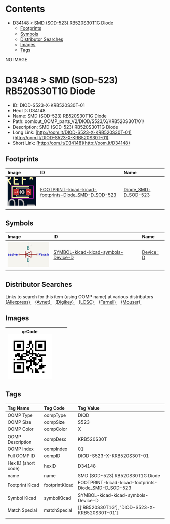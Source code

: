 



Contents
========

* [D34148 > SMD (SOD-523) RB520S30T1G Diode](#d34148--smd-sod-523-rb520s30t1g-diode)
	* [Footprints](#footprints)
	* [Symbols](#symbols)
	* [Distributor Searches](#distributor-searches)
	* [Images](#images)
	* [Tags](#tags)
  
NO IMAGE  
# D34148 > SMD (SOD-523) RB520S30T1G Diode

- ID: DIOD-S523-X-KRB520S30T-01
- Hex ID: D34148
- Name: SMD (SOD-523) RB520S30T1G Diode
- Path: oomlout_OOMP_parts_V2/DIOD/S523/X/KRB520S30T/01/
- Description: SMD (SOD-523) RB520S30T1G Diode
- Long Link: [http://oom.lt/DIOD-S523-X-KRB520S30T-01](http://oom.lt/DIOD-S523-X-KRB520S30T-01)
- Short Link: [http://oom.lt/D34148](http://oom.lt/D34148)

## Footprints
  

|Image|ID|Name|
| :--- | :--- | :--- |
|[![](https://raw.githubusercontent.com/oomlout/oomlout_OOMP_eda_V2/main/FOOTPRINT/kicad/kicad-footprints/Diode_SMD/D_SOD-523/image_140.png)](https://github.com/oomlout/oomlout_OOMP_eda_V2/tree/main/FOOTPRINT/kicad/kicad-footprints/Diode_SMD/D_SOD-523/)|[FOOTPRINT-kicad-kicad-footprints-Diode_SMD-D_SOD-523](https://github.com/oomlout/oomlout_OOMP_eda_V2/tree/main/FOOTPRINT/kicad/kicad-footprints/Diode_SMD/D_SOD-523/)|[Diode_SMD : D_SOD-523](https://github.com/oomlout/oomlout_OOMP_eda_V2/tree/main/FOOTPRINT/kicad/kicad-footprints/Diode_SMD/D_SOD-523/)|
||||

## Symbols
  

|Image|ID|Name|
| :--- | :--- | :--- |
|[![](https://raw.githubusercontent.com/oomlout/oomlout_OOMP_eda_V2/main/SYMBOL/kicad/kicad-symbols/Device/D/image_140.png)](https://github.com/oomlout/oomlout_OOMP_eda_V2/tree/main/SYMBOL/kicad/kicad-symbols/Device/D/)|[SYMBOL-kicad-kicad-symbols-Device-D](https://github.com/oomlout/oomlout_OOMP_eda_V2/tree/main/SYMBOL/kicad/kicad-symbols/Device/D/)|[Device : D](https://github.com/oomlout/oomlout_OOMP_eda_V2/tree/main/SYMBOL/kicad/kicad-symbols/Device/D/)|
||||

## Distributor Searches
  
Links to search for this item (using OOMP name) at various distributors  
[(Aliexpress) ](https://www.aliexpress.com/wholesale?SearchText=SMD+SOD-523+RB520S30T1G+Diode)&nbsp;&nbsp;&nbsp;[(Avnet) ](https://www.avnet.com/shop/us/search/SMD+SOD-523+RB520S30T1G+Diode)&nbsp;&nbsp;&nbsp;[(Digikey) ](https://www.digikey.co.uk/en/products/result?s=SMD+SOD-523+RB520S30T1G+Diode)&nbsp;&nbsp;&nbsp;[(LCSC) ](https://www.lcsc.com/search?q=SMD+SOD-523+RB520S30T1G+Diode)&nbsp;&nbsp;&nbsp;[(Farnell) ](https://uk.farnell.com/search?st=SMD+SOD-523+RB520S30T1G+Diode)&nbsp;&nbsp;&nbsp;[(Mouser) ](https://www.mouser.com/c/?q=SMD+SOD-523+RB520S30T1G+Diode)&nbsp;&nbsp;&nbsp;
## Images
  

|qrCode<br>[![](https://raw.githubusercontent.com/oomlout/oomlout_OOMP_parts_V2/main/DIOD/S523/X/KRB520S30T/01/qrCode_140.png)](https://github.com/oomlout/oomlout_OOMP_parts_V2/tree/main/DIOD/S523/X/KRB520S30T/01/qrCode.png)||||
| :---: | :---: | :---: | :---: |

## Tags
  

|Tag Name|Tag Code|Tag Value|
| :--- | :--- | :--- |
|OOMP Type|oompType|DIOD|
|OOMP Size|oompSize|S523|
|OOMP Color|oompColor|X|
|OOMP Description|oompDesc|KRB520S30T|
|OOMP Index|oompIndex|01|
|Full OOMP ID|oompID|DIOD-S523-X-KRB520S30T-01|
|Hex ID (short code)|hexID|D34148|
|name|name|SMD (SOD-523) RB520S30T1G Diode|
|Footprint Kicad|footprintKicad|FOOTPRINT-kicad-kicad-footprints-Diode_SMD-D_SOD-523|
|Symbol Kicad|symbolKicad|SYMBOL-kicad-kicad-symbols-Device-D|
|Match Special|matchSpecial|[['RB520S30T1G'], 'DIOD-S523-X-KRB520S30T-01']|
||||

